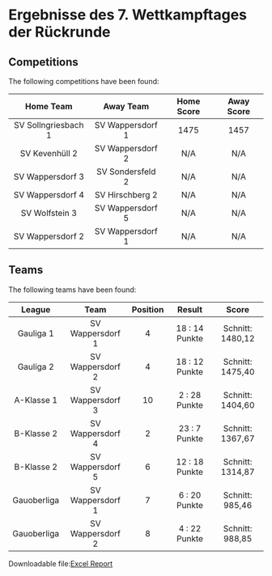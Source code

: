 



# Ergebnisse des 7. Wettkampftages der Rückrunde

## Competitions
The following competitions have been found:  

|Home Team|Away Team|Home Score|Away Score|
| :---: | :---: | :---: | :---: |
|SV Sollngriesbach 1|SV Wappersdorf 1|1475|1457|
|SV Kevenhüll 2|SV Wappersdorf 2|N/A|N/A|
|SV Wappersdorf 3|SV Sondersfeld 2|N/A|N/A|
|SV Wappersdorf 4|SV Hirschberg 2|N/A|N/A|
|SV Wolfstein 3|SV Wappersdorf 5|N/A|N/A|
|SV Wappersdorf 2|SV Wappersdorf 1|N/A|N/A|
  

## Teams
The following teams have been found:  

|League|Team|Position|Result|Score|
| :---: | :---: | :---: | :---: | :---: |
|Gauliga 1| SV Wappersdorf 1|4|18 : 14   Punkte|Schnitt:    1480,12|
|Gauliga 2| SV Wappersdorf 2|4|18 : 12   Punkte|Schnitt:    1475,40|
|A-Klasse 1| SV Wappersdorf 3|10|2 : 28   Punkte|Schnitt:    1404,60|
|B-Klasse 2| SV Wappersdorf 4|2|23 : 7   Punkte|Schnitt:    1367,67|
|B-Klasse 2| SV Wappersdorf 5|6|12 : 18   Punkte|Schnitt:    1314,87|
|Gauoberliga | SV Wappersdorf 1|7|6 : 20   Punkte|Schnitt:    985,46|
|Gauoberliga | SV Wappersdorf 2|8|4 : 22   Punkte|Schnitt:    988,85|
  
  
Downloadable file:[Excel Report](files/report.xlsx)